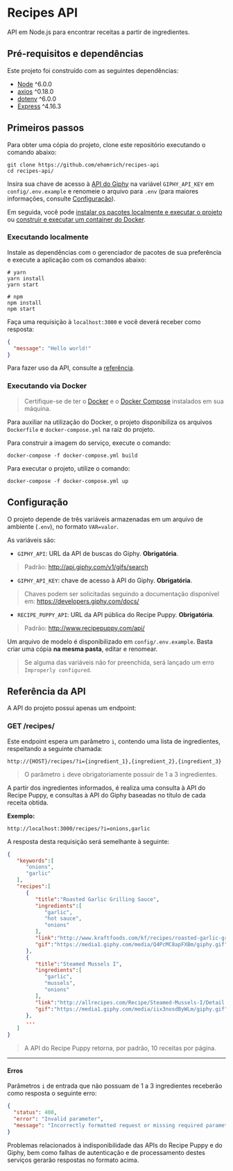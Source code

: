 # Recipes API

API em Node.js para encontrar receitas a partir de ingredientes.

## Pré-requisitos e dependências
Este projeto foi construído com as seguintes dependências:

- [Node](https://nodejs.org/en/download/) ^6.0.0
- [axios](https://www.npmjs.com/package/axios) ^0.18.0
- [dotenv](https://www.npmjs.com/package/dotenv) ^6.0.0
- [Express](https://www.npmjs.com/package/express) ^4.16.3

## Primeiros passos

Para obter uma cópia do projeto, clone este repositório executando o comando abaixo:


```shell
git clone https://github.com/ehomrich/recipes-api
cd recipes-api/
```

Insira sua chave de acesso à [API do Giphy](https://developers.giphy.com/docs/) na variável `GIPHY_API_KEY` em `config/.env.example` e renomeie o arquivo para `.env` (para maiores informações, consulte [Configuração](#configuração)).

Em seguida, você pode [instalar os pacotes localmente e executar o projeto](#executando-localmente) ou [construir e executar um container do Docker](#executando-via-docker).


### Executando localmente

Instale as dependências com o gerenciador de pacotes de sua preferência e execute a aplicação com os comandos abaixo:

```shell
# yarn
yarn install
yarn start

# npm
npm install
npm start
```

Faça uma requisição à `localhost:3000` e você deverá receber como resposta:

```json
{
  "message": "Hello world!"
}
```

Para fazer uso da API, consulte a [referência](#referência-da-api).

### Executando via Docker

> Certifique-se de ter o [Docker](https://www.docker.com/get-docker) e o [Docker Compose](https://docs.docker.com/compose/install/#prerequisites) instalados em sua máquina.

Para auxiliar na utilização do Docker, o projeto disponibiliza os arquivos `Dockerfile` e `docker-compose.yml` na raiz do projeto.

Para construir a imagem do serviço, execute o comando:

```shell
docker-compose -f docker-compose.yml build
```

Para executar o projeto, utilize o comando:

```shell
docker-compose -f docker-compose.yml up
```

## Configuração

O projeto depende de três variáveis armazenadas em um arquivo de ambiente (`.env`), no formato `VAR=valor`.

As variáveis são:
- `GIPHY_API`: URL da API de buscas do Giphy. **Obrigatória**.
> Padrão: http://api.giphy.com/v1/gifs/search

- `GIPHY_API_KEY`: chave de acesso à API do Giphy. **Obrigatória**.
> Chaves podem ser solicitadas seguindo a documentação disponível em: https://developers.giphy.com/docs/

- `RECIPE_PUPPY_API`: URL da API pública do Recipe Puppy. **Obrigatória**.
> Padrão: http://www.recipepuppy.com/api/

Um arquivo de modelo é disponibilizado em `config/.env.example`. Basta criar uma cópia **na mesma pasta**, editar e renomear.

> Se alguma das variáveis não for preenchida, será lançado um erro `Improperly configured`.

## Referência da API

A API do projeto possui apenas um endpoint:

### GET /recipes/

Este endpoint espera um parâmetro `i`, contendo uma lista de ingredientes, respeitando a seguinte chamada:

```
http://{HOST}/recipes/?i={ingredient_1},{ingredient_2},{ingredient_3}
```
> O parâmetro `i` deve obrigatoriamente possuir de 1 a 3 ingredientes.

A partir dos ingredientes informados, é realiza uma consulta à API do Recipe Puppy, e consultas à API do Giphy baseadas no título de cada receita obtida.

**Exemplo:**

```
http://localhost:3000/recipes/?i=onions,garlic
```
A resposta desta requisição será semelhante à seguinte:

```json
{
   "keywords":[
      "onions",
      "garlic"
   ],
   "recipes":[
      {
         "title":"Roasted Garlic Grilling Sauce",
         "ingredients":[
            "garlic",
            "hot sauce",
            "onions"
         ],
         "link":"http://www.kraftfoods.com/kf/recipes/roasted-garlic-grilling-sauce-56344.aspx",
         "gif":"https://media1.giphy.com/media/Q4PcMC8apFXBm/giphy.gif"
      },
      {
         "title":"Steamed Mussels I",
         "ingredients":[
            "garlic",
            "mussels",
            "onions"
         ],
         "link":"http://allrecipes.com/Recipe/Steamed-Mussels-I/Detail.aspx",
         "gif":"https://media1.giphy.com/media/iix3nosdByWLm/giphy.gif"
      },
      ...
   ]
}
```
> A API do Recipe Puppy retorna, por padrão, 10 receitas por página.

-----
#### Erros

Parâmetros `i` de entrada que não possuam de 1 a 3 ingredientes receberão como resposta o seguinte erro:

```json
{
  "status": 400,
  "error": "Invalid parameter",
  "message": "Incorrectly formatted request or missing required parameters"
}
```

Problemas relacionados à indisponibilidade das APIs do Recipe Puppy e do Giphy, bem como falhas de autenticação e de processamento destes serviços gerarão respostas no formato acima.
